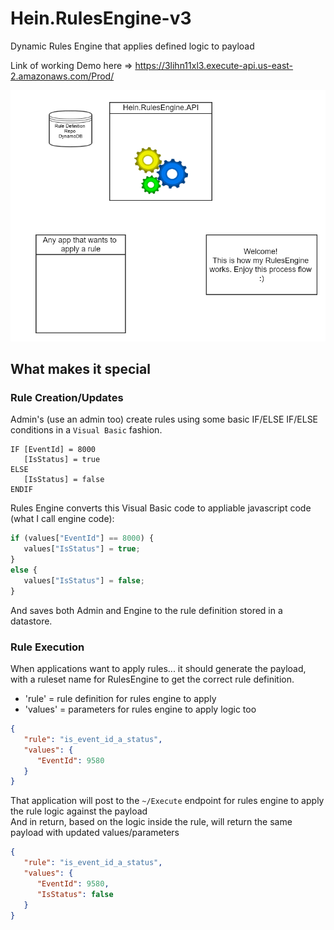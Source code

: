 # Hein.RulesEngine-v3
Dynamic Rules Engine that applies defined logic to payload

Link of working Demo here => https://3lihn11xl3.execute-api.us-east-2.amazonaws.com/Prod/

<p align="center">
<img src=".gifs/rules-engine-process.gif" />
</p>

## What makes it special
### Rule Creation/Updates
Admin's (use an admin too) create rules using some basic IF/ELSE IF/ELSE conditions in a `Visual Basic` fashion.
```visualbasic
IF [EventId] = 8000
   [IsStatus] = true
ELSE
   [IsStatus] = false
ENDIF
```
Rules Engine converts this Visual Basic code to appliable javascript code (what I call engine code):
```javascript
if (values["EventId"] == 8000) {
   values["IsStatus"] = true;
}
else {
   values["IsStatus"] = false;
}
```
And saves both Admin and Engine to the rule definition stored in a datastore.  

### Rule Execution
When applications want to apply rules... it should generate the payload, with a ruleset name for RulesEngine to get the correct rule definition.  
* 'rule' = rule definition for rules engine to apply  
* 'values' = parameters for rules engine to apply logic too  
```json
{
   "rule": "is_event_id_a_status",
   "values": {
      "EventId": 9580
   }
}
```
That application will post to the `~/Execute` endpoint for rules engine to apply the rule logic against the payload  
And in return, based on the logic inside the rule, will return the same payload with updated values/parameters
```json
{
   "rule": "is_event_id_a_status",
   "values": {
      "EventId": 9580,
      "IsStatus": false
   }
}
```
